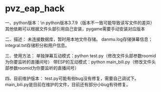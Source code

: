 # pvz_eap_hack
一、python版本：\n
python版本3.7.9（版本不一致可能导致读写文件的差异）
其他依赖可以根据文件头部引用自己安装，pygame需要手动安装对应版本


二、描述：
未连接数据库，暂时用本地文件存储。
danmu.log存储弹幕信息；
integral.txt存储积分和用户信息。


三、使用方法：
单独弹幕互动模式：python test.py（修改文件头部参数roomid为你要监听的直播间号） 
带ESP的互动模式：python main_bili.py（修改文件头部参数roomid为你要监听的直播间号） 


四、目前维护版本：
test.py可能有些bug没有修复，需要自己调试下。
main_bili.py是目前在维护的文件，目前还有部分小bug有待修复。
